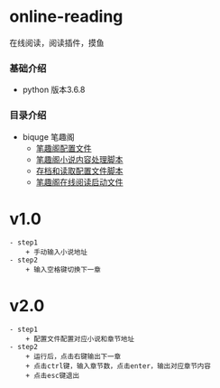 # online-reading
在线阅读，阅读插件，摸鱼

### 基础介绍
- python 版本3.6.8

### 目录介绍
- biquge 笔趣阁
  - [笔趣阁配置文件](biquge/application-biquge.properties)
  - [笔趣阁小说内容处理脚本](biquge/biquge_handler.py)
  - [存档和读取配置文件脚本](biquge/properties_handler.py)
  - [笔趣阁在线阅读启动文件](biquge/run.py)


# v1.0 
    - step1
        + 手动输入小说地址
    - step2
        + 输入空格键切换下一章

# v2.0
    - step1
        + 配置文件配置对应小说和章节地址
    - step2
        + 运行后，点击右键输出下一章
        + 点击ctrl键，输入章节数，点击enter，输出对应章节内容
        + 点击esc键退出